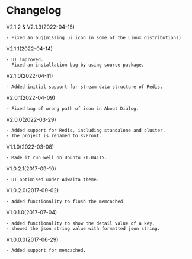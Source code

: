 Changelog
==============

V2.1.2 & V2.1.3(2022-04-15)

    - Fixed an bug(missing ui icon in some of the Linux distributions) .

V2.1.1(2022-04-14)

    - UI improved.
    - Fixed an installation bug by using source package.

V2.1.0(2022-04-11)

    - Added initial support for stream data structure of Redis.

V2.0.1(2022-04-09)

    - Fixed bug of wrong path of icon in About Dialog.

V2.0.0(2022-03-29)

    - Added support for Redis, including standalone and cluster.
    - The project is renamed to KvFront.

V1.1.0(2022-03-08)

    - Made it run well on Ubuntu 20.04LTS.

V1.0.2.1(2017-09-10)

    - UI optimised under Adwaita theme.

V1.0.2.0(2017-09-02)

    - Added functionality to flush the memcached.

V1.0.1.0(2017-07-04)

    - added functionality to show the detail value of a key.
    - showed the json string value with formatted json string.
  
V1.0.0.0(2017-06-29)

    - Added support for memcached.
